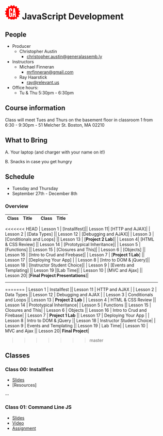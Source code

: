 # ![](assets/logo.png) JavaScript Development

## People

- Producer
  - Christopher Austin
    - [christopher.austin@generalassemb.ly](christopher.austin@generalassemb.ly)
- Instructors
  - Michael Finneran
    - [mrfinneran@gmail.com](mrfinneran@gmail.com)
  - Ray Haarstick
    - [ray@relevant.us](ray@relevant.us)
- Office hours:
  - Tu & Thu 5:30pm - 6:30pm


## Course information

Class will meet Tues and Thurs on the basement floor in classroom 1 from 6:30 - 9:30pm -  51 Melcher St. Boston, MA 02210


## What to Bring

A. Your laptop (and charger with your name on it!)

B. Snacks in case you get hungry

## Schedule

- Tuesday and Thursday
- September 27th - December 8th

### Overview

| Class | Title |  | Class | Title |
| --- | :---: | --- |  --- | :---: |
<<<<<<< HEAD
| Lesson 1 | [Installfest]|| Lesson 11| [HTTP and AJAX]|
| Lesson 2 | [Data Types] || Lesson 12 | [Debugging and AJAX]|
| Lesson 3 | [Conditionals and Loops] || Lesson 13 | [**Project 2 Lab**]|
| Lesson 4| [HTML & CSS Review] || Lesson 14 | [Prototypical Inheritance]|
| Lesson 5 | [Functions] || Lesson 15 | [Closures and This]|
| Lesson 6 | [Objects] || Lesson 16 | [Intro to Crud and Firebase]|
| Lesson 7 | [**Project 1 Lab**] || Lesson 17 | [Deploying Your App] |
| Lesson 8 | [Intro to DOM & jQuery]|| Lesson 18 |  [Instructor Student Choice]|
| Lesson 9 | [Events and Templating] || Lesson 19 |[Lab Time]|
| Lesson 10 | [MVC and Ajax] || Lesson 20| [**Final Project Presentations**]|

---
=======
| Lesson 1 | Installfest || Lesson 11 | HTTP and AJAX |
| Lesson 2 | Data Types || Lesson 12 | Debugging and AJAX |
| Lesson 3 | Conditionals and Loops || Lesson 13 | **Project 2 Lab** |
| Lesson 4 | HTML & CSS Review || Lesson 14 | Prototypical Inheritance|
| Lesson 5 | Functions || Lesson 15 | Closures and This|
| Lesson 6 | Objects          || Lesson 16 | Intro to Crud and Firebase|
| Lesson 7 | **Project 1 Lab** || Lesson 17 | Deploying Your App |
| Lesson 8 | Intro to DOM & jQuery || Lesson 18 |  Instructor Student Choice|
| Lesson 9 | Events and Templating || Lesson 19 | Lab Time|
| Lesson 10 | MVC and Ajax || Lesson 20| **Final Project**|

>>>>>>> master

## Classes

### Class 00: Installfest

- [Slides](http://ga-students.github.io/JS-BOS-03/00-installfest/)
- [Resources]

--

### Class 01: Command Line JS

- [Slides](http://ga-students.github.io/JS-DC-2/01-command-line-JS/)
- [Video](https://www.youtube.com/watch?v=Vad9oN4t_wY)
- [Assignment](01-command-line-JS/assignment.md)

